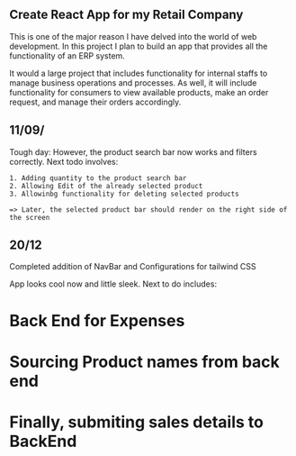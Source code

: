 ## Create React App for my Retail Company

This is one of the major reason I have delved into the world of web development. In this project I plan to build an app that provides all the functionality of an ERP system.

It would a large project that includes functionality for internal staffs to manage business operations and processes. As well, it will include functionality for consumers to view available products, make an order request, and manage their orders accordingly.

## 11/09/

Tough day: However, the product search bar now works and filters correctly. Next todo involves:

    1. Adding quantity to the product search bar
    2. Allowing Edit of the already selected product
    3. Allowinbg functionality for deleting selected products

    => Later, the selected product bar should render on the right side of the screen

## 20/12

Completed addition of NavBar and Configurations for tailwind CSS

App looks cool now and little sleek.
Next to do includes:

# Back End for Expenses

# Sourcing Product names from back end

# Finally, submiting sales details to BackEnd
